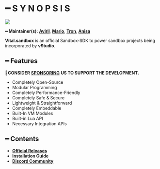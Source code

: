 # ━ S Y N O P S I S

![](https://cdn.discordapp.com/attachments/867657575725269003/907028708823539712/vStudio.png)

**━ Maintainer(s):** [**Aviril**](https://github.com/Aviril), [**Mario**](https://github.com/OvileAmriam), [**Tron**](https://github.com/OvileAmriam), [**Anisa**](https://github.com/Anisa-Nur)

**Vital.sandbox** is an official Sandbox-SDK to power sandbox projects being incorporated by **vStudio**.

## ━ Features

💎**CONSIDER** [**SPONSORING**](https://ko-fi.com/ovStudio) **US TO SUPPORT THE DEVELOPMENT.**

* Completely Open-Source
* Modular Programming
* Completely Performance-Friendly
* Completely Safe & Secure
* Lightweight & Straightforward
* Completely Embeddable
* Built-In VM Modules
* Built-in Lua API
* Necessary Integration APIs

## ━ Contents

* [**Official Releases**](https://github.com/ov-studio/Vital.sandbox/releases)
* [**Installation Guide**](https://github.com/ov-studio/Vital.sandbox/wiki)
* [**Discord Community**](http://discord.gg/sVCnxPW)
